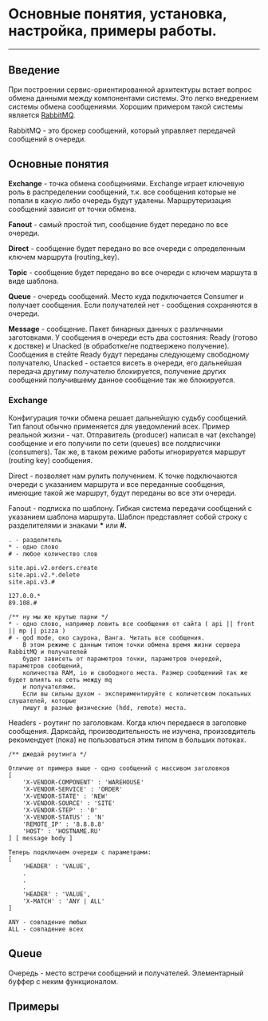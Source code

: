 # Основные понятия, установка, настройка, примеры работы.

---

## Введение

При построении сервис-ориентированной архитектуры встает вопрос обмена данными между компонентами системы. Это легко внедрением системы обмена сообщениями. Хорошим примером такой системы является [RabbitMQ](https://www.rabbitmq.com/).

RabbitMQ - это брокер сообщений, который управляет передачей сообщений в очереди.

## Основные понятия

**Exchange** - точка обмена сообщениями. Exchange играет ключевую роль в распределении сообщений, т.к. все сообщения которые не попали в какую либо очередь будут удалены. Маршрутеризация сообщений зависит от точки обмена.

**Fanout** - самый простой тип, сообщение будет передано по все очереди.

**Direct** - сообщение будет передано во все очереди с определенным ключем маршрута \(routing\_key\).

**Topic** - сообщение будет передано во все очереди с ключем маршута в виде шаблона.

**Queue** - очередь сообщений. Место куда подключается Consumer и получает сообщения. Если получателей нет - сообщения сохраняются в очереди.

**Message** - сообщение. Пакет бинарных данных с различными заготовками. У сообщения в очереди есть два состояния: Ready \(готово к доствке\) и Unacked \(в обработке/не подтвержено получение\). Сообщения в стейте Ready будут переданы следующему свободному получателю, Unacked - остается висеть в очереди, его дальнейшая передача другиму получателю блокируется, получение других сообщений получившему данное сообщение так же блокируется.

### Exchange

Конфигурация точки обмена решает дальнейшую судьбу сообщений. Тип fanout обычно применяется для уведомлений всех. Пример реальной жизни - чат. Отправитель \(producer\) написал в чат \(exchange\) сообщение и его получили по сети \(queues\) все полдписчики \(consumers\). Так же, в таком режиме работы игнорируется маршрут \(routing key\) сообщения.

Direct - позволяет нам рулить получением. К точке подключаются очереди с указанием маршрута и все переданные сообщения, имеющие такой же маршрут, будут переданы во все эти очереди.

Fanout - подписка по шаблону. Гибкая система передачи сообщений с указанием шаблона маршрута. Шаблон представляет собой строку с разделителями и знаками **\*** или **\#.**

```
. - разделитель
* - одно слово
# - любое количество слов

site.api.v2.orders.create
site.api.v2.*.delete
site.api.v3.#

127.0.0.*
89.108.#

/** ну мы же крутые парни */
* - одно слово, например ловить все сообщения от сайта ( api || front || mp || pizza )
# - god mode, око саурона, Ванга. Читать все сообщения.
    В этом режиме с данным типом точки обмена время жизни сервера RabbitMQ и получателей
    будет зависеть от параметров точки, параметров очередей, параметров сообщений,
    количества RAM, io и свободного места. Размер сообщениий так же будет влиять на сеть между mq
    и получателями. 
    Если вы сильны духом - экспериментируйте с количетсвом локальных слушателей, которые
    пишут в разные физические (hdd, remote) места.
```

Headers - роутинг по заголовкам. Когда ключ передаеся в заголовке сообщения. Дарксайд, производительность не изучена, произовдитель рекомендует \(пока\) не пользоваться этим типом в больших потоках. 

```
/** джедай роутинга */

Отличие от примера выше - одно сообщений с массивом заголовков
[
    'X-VENDOR-COMPONENT' : 'WAREHOUSE'
    'X-VENDOR-SERVICE' : 'ORDER'
    'X-VENDOR-STATE' : 'NEW'
    'X-VENDOR-SOURCE' : 'SITE'
    'X-VENDOR-STEP' : '0'
    'X-VENDOR-STATUS' : 'N'    
    'REMOTE_IP' : '8.8.8.8'
    'HOST' : 'HOSTNAME.RU'
] [ message body ]

Теперь подключаем очереди с параметрами:
[
    'HEADER' : 'VALUE',
    .
    .
    .
    'HEADER' : 'VALUE',
    'X-MATCH' : 'ANY | ALL'
]

ANY - совпадение любых
ALL - совпадение всех
```

## Queue

Очередь - место встречи сообщений и получателей. Элементарный буффер с неким функционалом.

## Примеры



